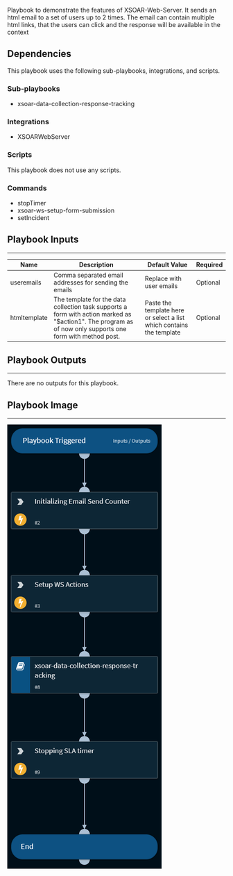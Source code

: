 Playbook to demonstrate the features of XSOAR-Web-Server. It sends an html email to a set of users up to 2 times. The email can contain multiple html links, that the users can click and the response will be available in the context


## Dependencies
This playbook uses the following sub-playbooks, integrations, and scripts.

### Sub-playbooks
* xsoar-data-collection-response-tracking

### Integrations
* XSOARWebServer

### Scripts
This playbook does not use any scripts.

### Commands
* stopTimer
* xsoar-ws-setup-form-submission
* setIncident

## Playbook Inputs
---

| **Name** | **Description** | **Default Value** | **Required** |
| --- | --- | --- | --- |
| useremails | Comma separated email addresses for sending the emails | Replace with user emails | Optional |
| htmltemplate | The template for the data collection task supports a form with action marked as "$action1". The program as of now only supports one form with method post. | Paste the template here or select a list which contains the template | Optional |

## Playbook Outputs
---
There are no outputs for this playbook.

## Playbook Image
---
![xsoar-email-data-collection](./Doc_files/xsoarwebserver-email-data-collection.png)